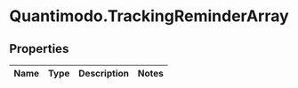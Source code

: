 # Quantimodo.TrackingReminderArray

## Properties
Name | Type | Description | Notes
------------ | ------------- | ------------- | -------------


